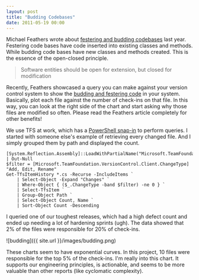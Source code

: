```yaml
---
layout: post
title: "Budding Codebases"
date: 2011-05-19 00:00
---
```


Michael Feathers wrote about [festering and budding codebases][post] last year. Festering code bases have code inserted into existing classes and methods. While budding code bases have new classes and methods created. This is the essence of the open-closed principle.

> Software entities should be open for extension, but closed for modification

Recently, Feathers showcased a query you can make against your version control system to show the [budding and festering code][g1] in your system. Basically, plot each file against the number of check-ins on that file. In this way, you can look at the right side of the chart and start asking why those files are modified so often. Please read the Feathers article completely for other benefits!

We use TFS at work, which has a [PowerShell snap-in][tfs-ps] to perform queries. I started with someone else's example of retrieving every changed file. And I simply grouped them by path and displayed the count.

```
[System.Reflection.Assembly]::LoadWithPartialName("Microsoft.TeamFoundation.VersionControl.Client") | Out-Null
$filter = [Microsoft.TeamFoundation.VersionControl.Client.ChangeType] "Add, Edit, Rename"
Get-TfsItemHistory *.cs -Recurse -IncludeItems `
    | Select-Object -Expand "Changes" `
    | Where-Object { ($_.ChangeType -band $filter) -ne 0 } `
    | Select-TfsItem `
    | Group-Object Path `
    | Select-Object Count, Name `
    | Sort-Object Count -Descending
```

I queried one of our toughest releases, which had a high defect count and ended up needing a lot of hardening sprints (ugh). The data showed that 2% of the files were responsible for 20% of check-ins.

![budding]({{ site.url }}/images/budding.png)

These charts seem to have exponential curves. In this project, 10 files were responsible for the top 5% of the check-ins. I'm really into this chart. It supports our engineering principles, is actionable, and seems to be more valuable than other reports (like cyclomatic complexity).

 [post]: http://michaelfeathers.typepad.com/michael_feathers_blog/2010/06/festering-code-bases-and-budding-code-bases.html
 [g1]: http://michaelfeathers.typepad.com/michael_feathers_blog/2011/01/measuring-the-closure-of-code.html
 [tfs-ps]: http://rkeithhill.wordpress.com/2008/11/11/team-foundation-powershell-pssnapin-in-october-team-foundation-power-tools-drop/
